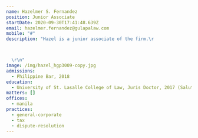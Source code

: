 ```yaml
---
name: Hazelmer S. Fernandez
position: Junior Associate
startDate: 2020-09-30T17:41:48.639Z
email: hazelmer.fernandez@gulapalaw.com
mobile: "#"
description: "Hazel is a junior associate of the firm.\r



  \r\n"
image: /img/hazel_hgp3009-copy.jpg
admissions:
  - Philippine Bar, 2018
education:
  - University of St. Lasalle College of Law, Juris Doctor, 2017 (Salutatorian)
matters: []
offices:
  - manila
practices:
  - general-corporate
  - tax
  - dispute-resolution
---
```

